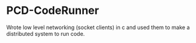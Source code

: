 # PCD-CodeRunner

Wrote low level networking (socket clients) in c and used them to make a distributed system to run code.

